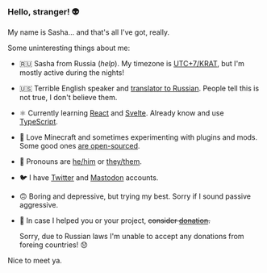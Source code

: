 ### Hello, stranger! 👽

My name is Sasha... and that's all I've got, really.

Some uninteresting things about me:

- 🇷🇺 Sasha from Russia (*help*). My timezone is [UTC+7/KRAT](https://time.is/KRAT), but I'm mostly active during the nights!
- 🇺🇸 Terrible English speaker and [translator to Russian](https://crowdin.com/profile/Sasha-Sorokin). People tell this is not true, I don't believe them.
- ⚛️ Currently learning [React](https://reactjs.org/) and [Svelte](https://svelte.dev/). Already know and use [TypeScript](https://www.typescriptlang.org/).
- 🧊 Love Minecraft and sometimes experimenting with plugins and mods. Some good ones [are open-sourced](https://github.com/Brawaru?tab=repositories&language=java).
- 🤹 Pronouns are [he/him](https://pronoun.is/he) or [they/them](https://pronoun.is/they/.../themselves).
- 🐦 I have [Twitter](https://twitter.com/@brawaru) and [Mastodon](https://mastodon.social/@sasha_sorokin) accounts.
- 🙃 Boring and depressive, but trying my best. Sorry if I sound passive aggressive.
- 🍵 In case I helped you or your project, ~~consider [donation](https://donate.stream/en/brawaru).~~

  Sorry, due to Russian laws I'm unable to accept any donations from foreing countries! 😞

Nice to meet ya.
